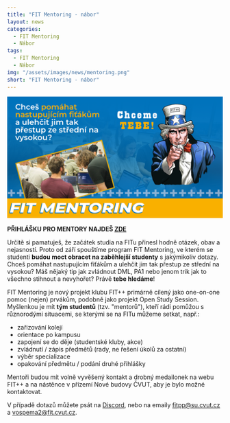 ```yaml
---
title: "FIT Mentoring - nábor"
layout: news
categories:
  - FIT Mentoring
  - Nábor
tags:
  - FIT Mentoring
  - Nábor
img: "/assets/images/news/mentoring.png"
short: "FIT Mentoring - nábor"
---
```


![](/assets/images/news/mentoring.png)

**PŘIHLÁŠKU PRO MENTORY NAJDEŠ [ZDE](https://forms.gle/A5j2xrXw8GVemf5DA)**

Určitě si pamatuješ, že začátek studia na FITu přinesl hodně otázek, obav a nejasností. Proto od září spouštíme program FIT Mentoring, ve kterém se studenti **budou moct obracet na zaběhlejší studenty** s jakýmikoliv dotazy.
Chceš pomáhat nastupujícím fiťákům a ulehčit jim tak přestup ze střední na vysokou? Máš nějaký tip jak zvládnout DML, PA1 nebo jenom trik jak to všechno stihnout a nevyhořet? Právě **tebe hledáme**!

FIT Mentoring je nový projekt klubu FIT++ primárně cílený jako one-on-one pomoc (nejen) prvákům, podobně jako projekt Open Study Session.
Myšlenkou je mít **tým studentů** (tzv. "mentorů"), kteří rádi pomůžou s různorodými situacemi, se kterými se na FITu můžeme setkat, např.:
- zařizování kolejí
- orientace po kampusu
- zapojení se do děje (studentské kluby, akce)
- zvládnutí / zápis předmětů (rady, ne řešení úkolů za ostatní)
- výběr specializace
- opakování předmětu / podání druhé přihlášky

Mentoři budou mít volně vyvěšený kontakt a drobný medailonek na webu FIT++ a na nástěnce v přízemí Nové budovy ČVUT, aby je bylo možné kontaktovat.

V případě dotazů můžete psát na [Discord](https://discord.gg/xZGkU7cct6), nebo na emaily [fitpp@su.cvut.cz](mailto:fitpp@su.cvut.cz) a [vospema2@fit.cvut.cz](mailto:vospema2@fit.cvut.cz).